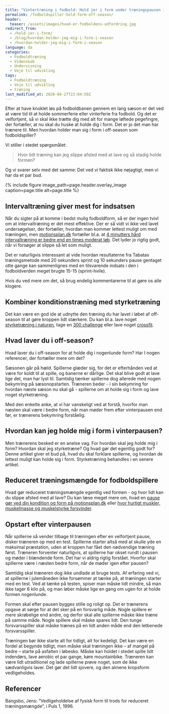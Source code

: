 ```yaml
---
title: "Vintertræning i fodbold: Hold jer i form under træningspausen i off-season?"
permalink: /fodboldspiller-hold-form-off-season/
header:
  teaser: /assets/images/hvad-er-fodboldens-udfordring.jpg
redirect_from:
  - /hold-jer-i-form/
  - /blog/hvordan-holder-jeg-mig-i-form-i-season
  - /hvordan-holder-jeg-mig-i-form-i-season
language: da
categories:
  - Fodboldtræning
  - Videnskab
  - Undervisning
  - Veje til udvikling
tags:
  - Fodboldtræning
  - Veje til udvikling
  - træning
last_modified_at: 2020-04-27T22:04:50Z
---
```


Efter at have knoklet løs på fodboldbanen gennem en lang sæson er det ved at være tid til at holde sommerferie eller vinterferie fra fodbold. Og det er velfortjent, så vi skal ikke trætte dig med alt for mange løftede pegefingre, der fortæller, at nu skal du huske at holde dig i form. Det er jo det man har trænere til. Men hvordan holder man sig i form i off-season som fodboldspiller?

Vi stiller i stedet spørgsmålet:

> Hvor lidt træning kan jeg slippe afsted med at lave og så stadig holde formen?

Og vi svarer selv med det samme: Det ved vi faktisk ikke nøjagtigt, men vi har da et par bud.

{% include figure image_path=page.header.overlay_image caption=page.title alt=page.title %}

## Intervaltræning giver mest for indsatsen

Når du sigter på at komme i bedst mulig fodboldform, så er der ingen tvivl om at intervaltræning er det mest effektive. Der er så vidt vi ikke ved lavet undersøgelser, der fortæller, hvordan man kommer lettest muligt om med træningen, men [motionsplan.dk](http://www.motionsplan.dk) fortæller bl.a. at [4 minutters hård intervaltræning er bedre end en times moderat løb](http://www.motionsplan.dk/artikel/4-minutters-haard-intervaltraening-bedre-end-en-times-moderat-loeb). Det lyder jo rigtig godt, når vi forsøger at slippe så let som muligt.

Det er naturligvis interessant at vide hvordan resultaterne fra Tabatas træningsmetode med 20 sekunders sprint og 10 sekunders pause gentaget otte gange kan sammenlignes med en tilsvarende indsats i den i fodboldverden meget brugte 15-15 (sprint-hvile).

Hvis du ved mere om det, så brug endelig kommentarerne til at gøre os alle klogere.

## Kombiner konditionstræning med styrketræning

Det kan være en god ide at udnytte den træning du har lavet i løbet af off-season til at gøre kroppen lidt stærkere. Du kan bl.a. lave noget [styrketræning i naturen](http://www.motionsplan.dk/artikel/dogmefitness), tage en [300 challenge](http://www.motionsplan.dk/artikel/crossfit) eller lave noget [crossfit](http://www.motionsplan.dk/artikel/crossfit).

## Hvad laver du i off-season?

Hvad laver du i off-season for at holde dig i nogenlunde form? Har I nogen referencer, der fortæller mere om det?

Sæsonen går på hæld. Spillerne glæder sig, for det er efterhånden ved at være for koldt til at spille, og banerne er dårlige. Det skal blive godt at lave lige det, man har lyst til. Samtidig tænker spillerne dog allerede med nogen bekymring på sæsonopstarten. Træneren beder - i sin bekymring for hvordan næste sæson nu skal gå - spillerne om at holde sig i form og lave noget styrketræning.

Med den enkelte anke, at vi har vanskeligt ved at forstå, hvorfor man næsten skal være i bedre form, når man møder frem efter vinterpausen end før, er trænerens bekymring forståelig.

## Hvordan kan jeg holde mig i form i vinterpausen?

Men trænerens besked er en anelse vag. For hvordan skal jeg holde mig i form? Hvordan skal jeg styrketræne? Og hvad gør det egentlig godt for? Denne artikel giver et bud på, hvad du skal forklare spillerne, og hvordan de lettest muligt kan holde sig i form. Styrketræning behandles i en senere artikel.

## Reduceret træningsmængde for fodboldspillere

Hvad gør reduceret træningsmængde egentlig ved formen - og hvor lidt kan du slippe afsted med at lave? Du kan læse meget mere om, hvad en [pause gør ved din kondition og form på motionsplan.dk](https://www.motionsplan.dk/hvor-hurtigt-mister-form-kondition/) eller [hvor hurtigt muskler, muskelmasse og muskelstyrke forsvinder](https://www.motionsplan.dk/atrofi-muskelmasse-muskelstyrke/).

## Opstart efter vinterpausen

Når spillerne så vender tilbage til træningen efter en velfortjent pause, disker træneren op med en test. Spillerne starter altså med at skulle yde en maksimal præstation, uden at kroppen har fået den nødvendige træning først. Træneren forventer naturligvis, at spillerne har okset rundt i pausen og møder i blændende form. Det har vi aldrig rigtig forstået. Hvorfor skal spillerne være i næsten bedre form, når de møder igen efter pausen?

Samtidig skal træneren dog ikke undlade at bruge tests. Af erfaring ved vi, at spillerne i julemåneden ikke forsømmer at tænke på, at træningen starter med en test. Ved at tænke på testen, spiser man måske lidt mindre, så man ikke tager 6 kilo på, og man løber måske lige en gang om ugen for at holde formen nogenlunde.

Formen skal efter pausen bygges stille og roligt op. Det er trænerens opgave at sørge for at det sker på en forsvarlig måde. Nogle spillere er mere skrøbelige end andre, og derfor skal alle spillerne måske ikke træne på samme måde. Nogle spillere skal måske spares lidt. Den tunge forsvarsspiller skal måske trænes på en lidt anden måde end den letbenede forsvarsspiller.

Træningen bør ikke starte alt for tidligt, alt for kedeligt. Det kan være en fordel at begynde tidligt, men måske skal træningen ikke – af mangel på bedre – starte på asfalten i løbesko. Måske kan holdet i stedet spille lidt indendørs, lave aerobic et par gange, køre mountainbike. Træneren kan være lidt utraditionel og lade spillerne prøve noget, som de ikke sædvanligvis laver. Det gør det lidt sjovere, og den almene kropsform vedligeholdes.

## Referencer

Bangsbo, Jens: ”Vedligeholdelse af fysisk form til trods for reduceret træningsmængde”, i Puls 1, 1996.

